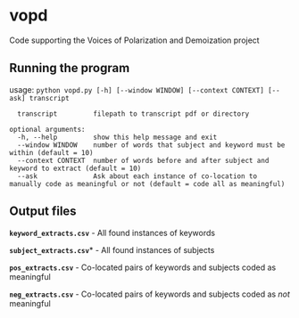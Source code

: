 # vopd
Code supporting the Voices of Polarization and Demoization project

## Running the program

usage: `python vopd.py [-h] [--window WINDOW] [--context CONTEXT] [--ask] transcript`

```positional arguments:
  transcript         filepath to transcript pdf or directory

optional arguments:
  -h, --help         show this help message and exit
  --window WINDOW    number of words that subject and keyword must be within (default = 10)
  --context CONTEXT  number of words before and after subject and keyword to extract (default = 10)
  --ask              Ask about each instance of co-location to manually code as meaningful or not (default = code all as meaningful)
```


## Output files

**`keyword_extracts.csv`** - All found instances of keywords

**`subject_extracts.csv`*** - All found instances of subjects

**`pos_extracts.csv`** - Co-located pairs of keywords and subjects coded as meaningful 

**`neg_extracts.csv`** - Co-located pairs of keywords and subjects coded as *not* meaningful



